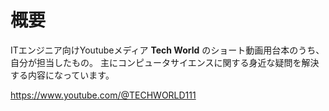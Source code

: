 # 概要

ITエンジニア向けYoutubeメディア **Tech World** のショート動画用台本のうち、自分が担当したもの。
主にコンピュータサイエンスに関する身近な疑問を解決する内容になっています。

https://www.youtube.com/@TECHWORLD111
